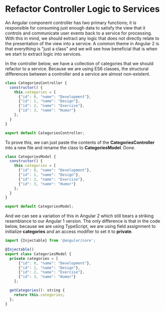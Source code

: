 # Refactor Controller Logic to Services

An Angular component controller has two primary functions; it is responsible for consuming just enough data to satisfy the view that it controls and communicate user events back to a service for processing. With this in mind, we should extract any logic that does not directly relate to the presentation of the view into a service. A common theme in Angular 2 is that everything is "just a class" and we will see how beneficial that is when we start to extract logic into services.

In the controller below, we have a collection of categories that we should refactor to a service. Because we are using ES6 classes, the structural differences between a controller and a service are almost non-existent. 

```javascript
class CategoriesController {
  constructor() {
    this.categories = [
      {"id": 0, "name": "Development"},
      {"id": 1, "name": "Design"},
      {"id": 2, "name": "Exercise"},
      {"id": 3, "name": "Humor"}
    ];
  }
}

export default CategoriesController;
```

To prove this, we can just paste the contents of the **CategoriesController** into a new file and rename the class to **CategoriesModel**. Done. 

```javascript
class CategoriesModel {
  constructor() {
    this.categories = [
      {"id": 0, "name": "Development"},
      {"id": 1, "name": "Design"},
      {"id": 2, "name": "Exercise"},
      {"id": 3, "name": "Humor"}
    ];
  }
}

export default CategoriesModel;
```

And we can see a variation of this in Angular 2 which still bears a striking resemblance to our Angular 1 version. The only difference is that in the code below, because we are using TypeScript, we are using field assignment to initialize **categories** and an access modifier to set it to **private**.

```javascript
import {Injectable} from '@angular/core';

@Injectable()
export class CategoriesModel {
  private categories = [
      {"id": 0, "name": "Development"},
      {"id": 1, "name": "Design"},
      {"id": 2, "name": "Exercise"},
      {"id": 3, "name": "Humor"}
    ];

  getCategories(): string {
    return this.categories;
  };
}
```